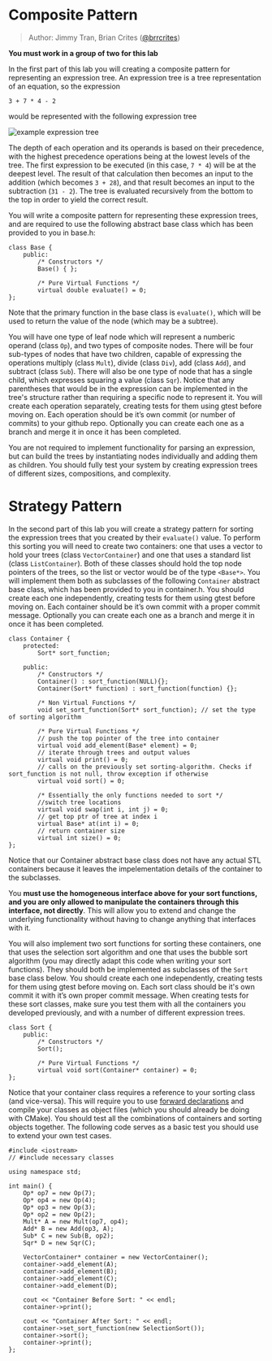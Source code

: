 # Composite Pattern

> Author: Jimmy Tran, Brian Crites ([@brrcrites](https://github.com/brrcrites))

**You must work in a group of two for this lab**

In the first part of this lab you will creating a composite pattern for representing an expression tree. An expression tree is a tree representation of an equation, so the expression

```
3 + 7 * 4 - 2
```

would be represented with the following expression tree

![example expression tree](https://github.com/cs100/template-lab-03-composite-strategy/blob/master/images/intro-tree.png?raw=true)

The depth of each operation and its operands is based on their precedence, with the highest precedence operations being at the lowest levels of the tree. The first expression to be executed (in this case, `7 * 4`) will be at the deepest level. The result of that calculation then becomes an input to the addition (which becomes `3 + 28`), and that result becomes an input to the subtraction (`31 - 2`). The tree is evaluated recursively from the bottom to the top in order to yield the correct result.

You will write a composite pattern for representing these expression trees, and are required to use the following abstract base class which has been provided to you in base.h:

```
class Base {
    public:
        /* Constructors */
        Base() { };

        /* Pure Virtual Functions */
        virtual double evaluate() = 0;
};
```

Note that the primary function in the base class is `evaluate()`, which will be used to return the value of the node (which may be a subtree).

You will have one type of leaf node which will represent a numberic operand (class `Op`), and two types of composite nodes. There will be four sub-types of nodes that have two children, capable of expressing the operations multiply (class `Mult`), divide (class `Div`), add (class `Add`), and subtract (class `Sub`). There will also be one type of node that has a single child, which expresses squaring a value (class `Sqr`). Notice that any parentheses that would be in the expression can be implemented in the tree's structure rather than requiring a specific node to represent it. You will create each operation separately, creating tests for them using gtest before moving on. Each operation should be it’s own commit (or number of commits) to your github repo. Optionally you can create each one as a branch and merge it in once it has been completed.

You are not required to implement functionality for parsing an expression, but can build the trees by instantiating nodes individually and adding them as children. You should fully test your system by creating expression trees of different sizes, compositions, and complexity.

# Strategy Pattern

In the second part of this lab you will create a strategy pattern for sorting the expression trees that you created by their `evaluate()` value. To perform this sorting you will need to create two containers: one that uses a vector to hold your trees (class `VectorContainer`) and one that uses a standard list (class `ListContainer`). Both of these classes should hold the top node pointers of the trees, so the list or vector would be of the type `<Base*>`. You will implement them both as subclasses of the following `Container` abstract base class, which has been provided to you in container.h. You should create each one independently, creating tests for them using gtest before moving on. Each container should be it’s own commit with a proper commit message. Optionally you can create each one as a branch and merge it in once it has been completed.

```
class Container {
    protected:
        Sort* sort_function;

    public:
	    /* Constructors */
        Container() : sort_function(NULL){};
        Container(Sort* function) : sort_function(function) {};

        /* Non Virtual Functions */
        void set_sort_function(Sort* sort_function); // set the type of sorting algorithm

        /* Pure Virtual Functions */
	    // push the top pointer of the tree into container
        virtual void add_element(Base* element) = 0;
        // iterate through trees and output values
        virtual void print() = 0;
        // calls on the previously set sorting-algorithm. Checks if sort_function is not null, throw exception if otherwise
        virtual void sort() = 0;

        /* Essentially the only functions needed to sort */
        //switch tree locations
        virtual void swap(int i, int j) = 0;
        // get top ptr of tree at index i
        virtual Base* at(int i) = 0;
        // return container size
        virtual int size() = 0;
};
```

Notice that our Container abstract base class does not have any actual STL containers because it leaves the impelementation details of the container to the subclasses.

You **must use the homogeneous interface above for your sort functions, and you are only allowed to manipulate the containers through this interface, not directly**. This will allow you to extend and change the underlying functionality without having to change anything that interfaces with it.

You will also implement two sort functions for sorting these containers, one that uses the selection sort algorithm and one that uses the bubble sort algorithm (you may directly adapt this code when writing your sort functions). They should both be implemented as subclasses of the `Sort` base class below. You should create each one independently, creating tests for them using gtest before moving on. Each sort class should be it's own commit it with it’s own proper commit message. When creating tests for these sort classes, make sure you test them with all the containers you developed previously, and with a number of different expression trees.

```
class Sort {
	public:
        /* Constructors */
		Sort();

        /* Pure Virtual Functions */
		virtual void sort(Container* container) = 0;
};
```

Notice that your container class requires a reference to your sorting class (and vice-versa). This will require you to use [forward declarations](http://www.umich.edu/~eecs381/handouts/IncompleteDeclarations.pdf) and compile your classes as object files (which you should already be doing with CMake). You should test all the combinations of containers and sorting objects together. The following code serves as a basic test you should use to extend your own test cases.

```
#include <iostream>
// #include necessary classes

using namespace std;

int main() {
    Op* op7 = new Op(7);
    Op* op4 = new Op(4);
    Op* op3 = new Op(3);
    Op* op2 = new Op(2);
    Mult* A = new Mult(op7, op4);
    Add* B = new Add(op3, A);
    Sub* C = new Sub(B, op2);
    Sqr* D = new Sqr(C);

    VectorContainer* container = new VectorContainer();
    container->add_element(A);
    container->add_element(B);
    container->add_element(C);
    container->add_element(D);

    cout << "Container Before Sort: " << endl;
    container->print();

    cout << "Container After Sort: " << endl;
    container->set_sort_function(new SelectionSort());
    container->sort();
    container->print();
};
```
